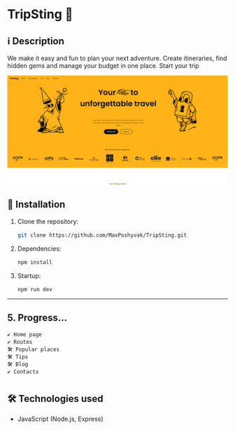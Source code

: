# TripSting 🚀


## ℹ️ Description
We make it easy and fun to plan your next adventure. Create itineraries, find hidden gems and manage your budget in one place.
Start your trip

![Опис картинки](screenshots/image.png)


## 🔧 Installation
1. Clone the repository:
   ```sh
   git clone https://github.com/MaxPoshyvak/TripSting.git
2. Dependencies:
    ```sh
    npm install
3. Startup:
    ```sh
    npm run dev


---

## **5. Progress...**
```md
✔️ Home page
✔️ Routes 
🛠️ Popular places
🛠️ Tips
🛠️ Blog
✔️ Contacts
```

#
## 🛠️ Technologies used
- JavaScript (Node.js, Express)

